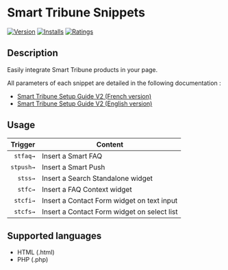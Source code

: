 # Smart Tribune Snippets

[![Version](https://vsmarketplacebadge.apphb.com/version/xavierbriole.smart-tribune-snippets.svg)](https://marketplace.visualstudio.com/items?itemName=xavierbriole.smart-tribune-snippets)
[![Installs](https://vsmarketplacebadge.apphb.com/installs/xavierbriole.smart-tribune-snippets.svg)](https://marketplace.visualstudio.com/items?itemName=xavierbriole.smart-tribune-snippets)
[![Ratings](https://vsmarketplacebadge.apphb.com/rating/xavierbriole.smart-tribune-snippets.svg)](https://marketplace.visualstudio.com/items?itemName=xavierbriole.smart-tribune-snippets)

## Description

Easily integrate Smart Tribune products in your page.

All parameters of each snippet are detailed in the following documentation :

- [Smart Tribune Setup Guide V2 (French version)](https://www.smart-tribune.com/developers/setup-guide-appv2)
- [Smart Tribune Setup Guide V2 (English version)](https://www.smart-tribune.com/developers/setup-guide-appv2-en)

## Usage

|   Trigger | Content                                     |
| --------: | ------------------------------------------- |
|  `stfaq→` | Insert a Smart FAQ                          |
| `stpush→` | Insert a Smart Push                         |
|   `stss→` | Insert a Search Standalone widget           |
|   `stfc→` | Insert a FAQ Context widget                 |
|  `stcfi→` | Insert a Contact Form widget on text input  |
|  `stcfs→` | Insert a Contact Form widget on select list |

## Supported languages

- HTML (.html)
- PHP (.php)
